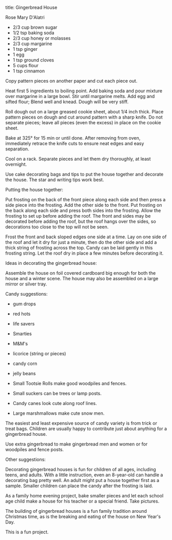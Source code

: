 title: Gingerbread House

Rose Mary D'Alatri

* 2/3 cup brown sugar
* 1/2 tsp baking soda
* 2/3 cup honey or molasses
* 2/3 cup margarine
* 1 tsp ginger
* 1 egg
* 1 tsp ground cloves
* 5 cups flour
* 1 tsp cinnamon

Copy pattern pieces on another paper and cut each piece out.

Heat first 5 ingredients to boiling point.  Add baking soda and pour mixture over margarine in a large bowl.  Stir until margarine melts.  Add egg and sifted flour; Blend well and knead.  Dough will be very stiff.

Roll dough out on a large greased cookie sheet, about 1/4 inch thick.  Place pattern pieces on dough and cut around pattern with a sharp knife.  Do not separate pieces; leave all pieces (even the excess) in place on the cookie sheet.

Bake at 325° for 15 min or until done.  After removing from oven, immediately retrace the knife cuts to ensure neat edges and easy separation.

Cool on a rack.  Separate pieces and let them dry thoroughly, at least overnight.

Use cake decorating bags and tips to put the house together and decorate the house.  The star and writing tips work best.

Putting the house together:

Put frosting on the back of the front piece along each side and then press a side piece into the frosting.  Add the other side to the front.  Put frosting on the back along each side and press both sides into the frosting.  Allow the frosting to set up before adding the roof.  The front and sides may be decorated before adding the roof, but the roof hangs over the sides, so decorations too close to the top will not be seen.

Frost the front and back sloped edges one side at a time.  Lay on one side of the roof and let it dry for just a minute, then do the other side and add a thick string of frosting across the top.  Candy can be laid gently in this frosting string.  Let the roof dry in place a few minutes before decorating it.

Ideas in decorating the gingerbread house:

Assemble the house on foil covered cardboard big enough for both the house and a winter scene.  The house may also be assembled on a large mirror or silver tray.

Candy suggestions:

* gum drops
* red hots
* life savers
* Smarties
* M&M's
* licorice (string or pieces)
* candy corn
* jelly beans

* Small Tootsie Rolls make good woodpiles and fences.
* Small suckers can be trees or lamp posts.
* Candy canes look cute along roof lines.
* Large marshmallows make cute snow men.

The easiest and least expensive source of candy variety is from trick or treat bags.  Children are usually happy to contribute just about anything for a gingerbread house.

Use extra gingerbread to make gingerbread men and women or for woodpiles and fence posts.

Other suggestions:

Decorating gingerbread houses is fun for children of all ages, including teens, and adults.  With a little instruction, even an 8-year-old can handle a decorating bag pretty well.  An adult might put a house together first as a sample.  Smaller children can place the candy after the frosting is laid.

As a family home evening project, bake smaller pieces and let each school age child make a house for his teacher or a special friend.  Take pictures.

The building of gingerbread houses is a fun family tradition around Christmas time, as is the breaking and eating of the house on New Year's Day.

This is a fun project.
